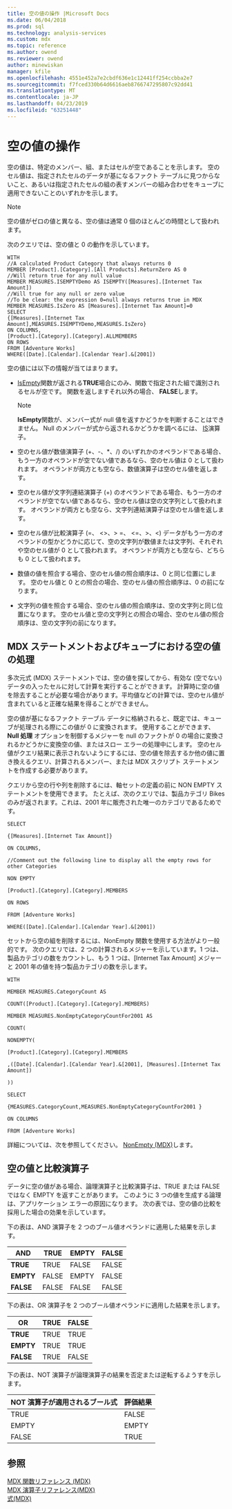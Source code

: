 ```yaml
---
title: 空の値の操作 |Microsoft Docs
ms.date: 06/04/2018
ms.prod: sql
ms.technology: analysis-services
ms.custom: mdx
ms.topic: reference
ms.author: owend
ms.reviewer: owend
author: minewiskan
manager: kfile
ms.openlocfilehash: 4551e452a7e2cbdf636e1c12441ff254ccbba2e7
ms.sourcegitcommit: f7fced330b64d6616aeb8766747295807c92dd41
ms.translationtype: MT
ms.contentlocale: ja-JP
ms.lasthandoff: 04/23/2019
ms.locfileid: "63251448"
---
```

# <a name="working-with-empty-values"></a>空の値の操作


  空の値は、特定のメンバー、組、またはセルが空であることを示します。 空のセル値は、指定されたセルのデータが基になるファクト テーブルに見つからないこと、あるいは指定されたセルの組の表すメンバーの組み合わせをキューブに適用できないことのいずれかを示します。  
  
> [!NOTE]  
>  空の値がゼロの値と異なる、空の値は通常 0 個のほとんどの時間として扱われます。  
  
 次のクエリでは、空の値と 0 の動作を示しています。  
  
```  
WITH  
//A calculated Product Category that always returns 0  
MEMBER [Product].[Category].[All Products].ReturnZero AS 0  
//Will return true for any null value  
MEMBER MEASURES.ISEMPTYDemo AS ISEMPTY([Measures].[Internet Tax Amount])  
//Will true for any null or zero value  
//To be clear: the expression 0=null always returns true in MDX  
MEMBER MEASURES.IsZero AS [Measures].[Internet Tax Amount]=0  
SELECT  
{[Measures].[Internet Tax Amount],MEASURES.ISEMPTYDemo,MEASURES.IsZero}  
ON COLUMNS,  
[Product].[Category].[Category].ALLMEMBERS  
ON ROWS  
FROM [Adventure Works]  
WHERE([Date].[Calendar].[Calendar Year].&[2001])  
```  
  
 空の値には以下の情報が当てはまります。  
  
-   [IsEmpty](../mdx/isempty-mdx.md)関数が返される**TRUE**場合にのみ、関数で指定された組で識別されるセルが空です。 関数を返しますそれ以外の場合、 **FALSE**します。  
  
    > [!NOTE]  
    >  **IsEmpty**関数が、メンバー式が null 値を返すかどうかを判断することはできません。 Null のメンバーが式から返されるかどうかを調べるには、 [IS](../mdx/is-mdx.md)演算子。  
  
-   空のセル値が数値演算子 (+、-、*、/) のいずれかのオペランドである場合、もう一方のオペランドが空でない値であるなら、空のセル値は 0 として扱われます。 オペランドが両方とも空なら、数値演算子は空のセル値を返します。  
  
-   空のセル値が文字列連結演算子 (+) のオペランドである場合、もう一方のオペランドが空でない値であるなら、空のセル値は空の文字列として扱われます。 オペランドが両方とも空なら、文字列連結演算子は空のセル値を返します。  
  
-   空のセル値が比較演算子 (=、 <>、> =、 \<=、>、<) データがもう一方のオペランドの型かどうかに応じて、空の文字列が数値または文字列、それぞれや空のセル値が 0 として扱われます。 オペランドが両方とも空なら、どちらも 0 として扱われます。  
  
-   数値の値を照合する場合、空のセル値の照合順序は、0 と同じ位置にします。 空のセル値と 0 との照合の場合、空のセル値の照合順序は、0 の前になります。  
  
-   文字列の値を照合する場合、空のセル値の照合順序は、空の文字列と同じ位置になります。 空のセル値と空の文字列との照合の場合、空のセル値の照合順序は、空の文字列の前になります。  
  
## <a name="dealing-with-empty-values-in-mdx-statements-and-cubes"></a>MDX ステートメントおよびキューブにおける空の値の処理  
 多次元式 (MDX) ステートメントでは、空の値を探してから、有効な (空でない) データの入ったセルに対して計算を実行することができます。 計算時に空の値を除去することが必要な場合があります。平均値などの計算では、空のセル値が含まれていると正確な結果を得ることができません。  
  
 空の値が基になるファクト テーブル データに格納されると、既定では、キューブが処理される際にこの値が 0 に変換されます。 使用することができます、 **Null 処理** オプションを制御するメジャーを null のファクトが 0 の場合に変換されるかどうかに変換空の値、またはスロー エラーの処理中にします。 空のセル値がクエリ結果に表示されないようにするには、空の値を除去するか他の値に置き換えるクエリ、計算されるメンバー、または MDX スクリプト ステートメントを作成する必要があります。  
  
 クエリから空の行や列を削除するには、軸セットの定義の前に NON EMPTY ステートメントを使用できます。 たとえば、次のクエリでは、製品カテゴリ Bikes のみが返されます。これは、2001 年に販売された唯一のカテゴリであるためです。  
  
 `SELECT`  
  
 `{[Measures].[Internet Tax Amount]}`  
  
 `ON COLUMNS,`  
  
 `//Comment out the following line to display all the empty rows for other Categories`  
  
 `NON EMPTY`  
  
 `[Product].[Category].[Category].MEMBERS`  
  
 `ON ROWS`  
  
 `FROM [Adventure Works]`  
  
 `WHERE([Date].[Calendar].[Calendar Year].&[2001])`  
  
 セットから空の組を削除するには、NonEmpty 関数を使用する方法がより一般的です。 次のクエリでは、2 つの計算されるメジャーを示しています。1 つは、製品カテゴリの数をカウントし、もう 1 つは、[Internet Tax Amount] メジャーと 2001 年の値を持つ製品カテゴリの数を示します。  
  
 `WITH`  
  
 `MEMBER MEASURES.CategoryCount AS`  
  
 `COUNT([Product].[Category].[Category].MEMBERS)`  
  
 `MEMBER MEASURES.NonEmptyCategoryCountFor2001 AS`  
  
 `COUNT(`  
  
 `NONEMPTY(`  
  
 `[Product].[Category].[Category].MEMBERS`  
  
 `,([Date].[Calendar].[Calendar Year].&[2001], [Measures].[Internet Tax Amount])`  
  
 `))`  
  
 `SELECT`  
  
 `{MEASURES.CategoryCount,MEASURES.NonEmptyCategoryCountFor2001 }`  
  
 `ON COLUMNS`  
  
 `FROM [Adventure Works]`  
  
 詳細については、次を参照してください。 [NonEmpty &#40;MDX&#41;](../mdx/nonempty-mdx.md)します。  
  
## <a name="empty-values-and-comparison-operators"></a>空の値と比較演算子  
 データに空の値がある場合、論理演算子と比較演算子は、TRUE または FALSE ではなく EMPTY を返すことがあります。 このように 3 つの値を生成する論理は、アプリケーション エラーの原因になります。 次の表では、空の値の比較を採用した場合の効果を示しています。  
  
 下の表は、AND 演算子を 2 つのブール値オペランドに適用した結果を示します。  
  
|AND|TRUE|EMPTY|FALSE|  
|---------|----------|-----------|-----------|  
|**TRUE**|TRUE|FALSE|FALSE|  
|**EMPTY**|FALSE|EMPTY|FALSE|  
|**FALSE**|FALSE|FALSE|FALSE|  
  
 下の表は、OR 演算子を 2 つのブール値オペランドに適用した結果を示します。  
  
|OR|TRUE|FALSE|  
|--------|----------|-----------|  
|**TRUE**|TRUE|TRUE|  
|**EMPTY**|TRUE|TRUE|  
|**FALSE**|TRUE|FALSE|  
  
 下の表は、NOT 演算子が論理演算子の結果を否定または逆転するようすを示します。  
  
|NOT 演算子が適用されるブール式|評価結果|  
|-------------------------------------------------------------|------------------|  
|TRUE|FALSE|  
|EMPTY|EMPTY|  
|FALSE|TRUE|  
  
## <a name="see-also"></a>参照  
 [MDX 関数リファレンス &#40;MDX&#41;](../mdx/mdx-function-reference-mdx.md)   
 [MDX 演算子リファレンス&#40;MDX&#41;](../mdx/mdx-operator-reference-mdx.md)   
 [式&#40;MDX&#41;](../mdx/expressions-mdx.md)  
  
  
